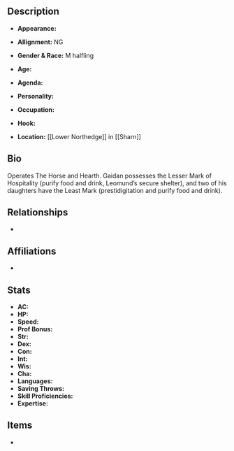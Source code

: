 ## Description
- **Appearance:** 

- **Allignment:** NG

- **Gender & Race:** M halfling

- **Age:** 

- **Agenda:** 

- **Personality:** 

- **Occupation:** 

- **Hook:** 

- **Location:** [[Lower Northedge]] in [[Sharn]]

## Bio
Operates The Horse and Hearth. Gaidan possesses the Lesser Mark of Hospitality (purify food and drink, Leomund’s secure shelter), and two of his daughters have the Least Mark (prestidigitation and purify food and drink).

## Relationships
- 

## Affiliations
- 

## Stats
- **AC:** 
- **HP:** 
- **Speed:** 
- **Prof Bonus:** 
- **Str:** 
- **Dex:** 
- **Con:** 
- **Int:** 
- **Wis:** 
- **Cha:** 
- **Languages:** 
- **Saving Throws:** 
- **Skill Proficiencies:** 
- **Expertise:** 


## Items
- 

